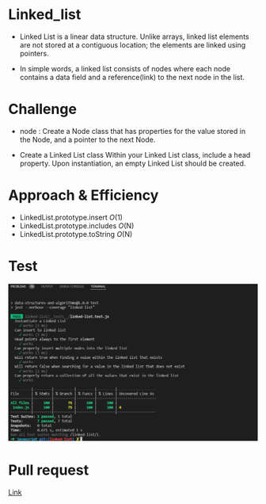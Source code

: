 # Linked_list
* Linked List is a linear data structure. Unlike arrays, linked list elements are not stored at a contiguous location; the elements are linked using pointers.

* In simple words, a linked list consists of nodes where each node contains a data field and a reference(link) to the next node in the list.

# Challenge

* node : Create a Node class that has properties for the value stored in the Node, and a pointer to the next Node.

* Create a Linked List class
Within your Linked List class, include a head property.
Upon instantiation, an empty Linked List should be created.


# Approach & Efficiency

* LinkedList.prototype.insert *O*(1)
* LinkedList.prototype.includes *O*(N)
* LinkedList.prototype.toString *O*(N)

# Test
![test](./teestllinked.PNG)



# Pull request

[Link](https://github.com/h4mz411y/data-structures-and-algorithms/pull/19)

